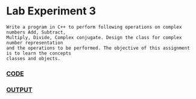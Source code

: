 # Lab Experiment 3
    Write a program in C++ to perform following operations on complex numbers Add, Subtract,
    Multiply, Divide, Complex conjugate. Design the class for complex number representation
    and the operations to be performed. The objective of this assignment is to learn the concepts
    classes and objects.

### [CODE](https://github.com/MR-ANKEY/OOP/blob/ff5a6b3ce3320b20dcfbe9c25af5020cb73d974c/lab3/lab_experiment3.cpp)

### [OUTPUT](https://github.com/MR-ANKEY/OOP/blob/ff5a6b3ce3320b20dcfbe9c25af5020cb73d974c/lab3/OOP%20Lab%20Experiment%203.pdf)

